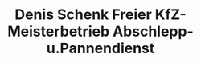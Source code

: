 ---
title: "Denis Schenk Freier KfZ-Meisterbetrieb Abschlepp-u.Pannendienst"
url: /magdeburg/denis-schenk-freier-kfz-meisterbetrieb-abschlepp-u-pannendienst/
shop: Autowerkstatt
---